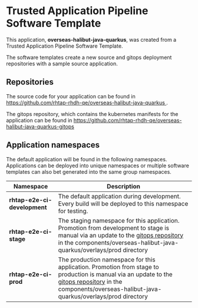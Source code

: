 # Trusted Application Pipeline Software Template

This application, **overseas-halibut-java-quarkus**, was created from a Trusted Application Pipeline Software Template.

The software templates create a new source and gitops deployment repositories with a sample source application. 

## Repositories

The source code for your application can be found in [https://github.com/rhtap-rhdh-qe/overseas-halibut-java-quarkus ](https://github.com/rhtap-rhdh-qe/overseas-halibut-java-quarkus ).
 
The gitops repository, which contains the kubernetes manifests for the application can be found in 
[https://github.com/rhtap-rhdh-qe/overseas-halibut-java-quarkus-gitops ](https://github.com/rhtap-rhdh-qe/overseas-halibut-java-quarkus-gitops ) 

## Application namespaces 

The default application will be found in the following namespaces. Applications can be deployed into unique namespaces or multiple software templates can also bet generated into the same group namespaces.  

|  Namespace   |  Description   |  
| -------- | -------- |   
| **rhtap-e2e-ci-development** | The default application during development. Every build will be deployed to this namespace for testing. | 
| **rhtap-e2e-ci-stage** | The staging namespace for this application. Promotion from development to stage is manual via an update to the [gitops repository](https://github.com/rhtap-rhdh-qe/overseas-halibut-java-quarkus-gitops ) in the components/overseas-halibut-java-quarkus/overlays/prod directory |  
| **rhtap-e2e-ci-prod** | The production namespace for this application. Promotion from stage to production is manual via an update to the [gitops repository](https://github.com/rhtap-rhdh-qe/overseas-halibut-java-quarkus-gitops ) in the components/overseas-halibut-java-quarkus/overlays/prod directory | 